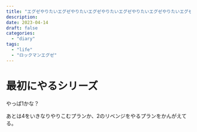 ```yaml
---
title: "エグゼやりたいエグゼやりたいエグゼやりたいエグゼやりたいエグゼやりたいエグゼやりたいエグゼやりたい"
description:
date: 2023-04-14
draft: false
categories:
  - "diary"
tags:
  - "life"
  - "ロックマンエグゼ"
---
```


# 最初にやるシリーズ

やっぱ1かな？

あとは4をいきなりやりこむプランか、2のリベンジをやるプランをかんがえてる。
